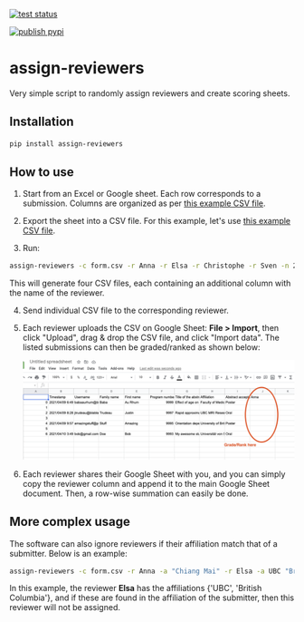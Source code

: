 [![test status](https://github.com/jcohenadad/assign-reviewers/workflows/test/badge.svg)](https://github.com/jcohenadad/assign-reviewers/actions/workflows/test.yml)

[![publish pypi](https://github.com/jcohenadad/assign-reviewers/workflows/publish/badge.svg)](https://github.com/jcohenadad/assign-reviewers/actions/workflows/publish.yml)

# assign-reviewers

Very simple script to randomly assign reviewers and create scoring sheets.

## Installation

````bash
pip install assign-reviewers
````

## How to use

1. Start from an Excel or Google sheet. Each row corresponds to a submission. Columns are organized as per [this example
CSV file](./testing/form.csv).

2. Export the sheet into a CSV file. For this example, let's use [this example CSV file](./testing/form.csv).

3. Run:

````bash
assign-reviewers -c form.csv -r Anna -r Elsa -r Christophe -r Sven -n 2
````

This will generate four CSV files, each containing an additional column with the name of the reviewer. 

4. Send individual CSV file to the corresponding reviewer.

5. Each reviewer uploads the CSV on Google Sheet: **File > Import**, then click "Upload", drag & drop the CSV file, 
   and click "Import data". The listed submissions can then be graded/ranked as shown below:
   
   ![Alt text](documentation/fig_tutorial_1.png?raw=true "Title")

6. Each reviewer shares their Google Sheet with you, and you can simply copy the reviewer column and append it to the
   main Google Sheet document. Then, a row-wise summation can easily be done.
   

## More complex usage

The software can also ignore reviewers if their affiliation match that of a submitter. Below is an example:

````bash
assign-reviewers -c form.csv -r Anna -a "Chiang Mai" -r Elsa -a UBC "British Columbia"
````

In this example, the reviewer **Elsa** has the affiliations {'UBC', 'British Columbia'}, and if these are found in the 
affiliation of the submitter, then this reviewer will not be assigned.
